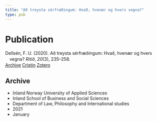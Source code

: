 ```yaml
---
title: "Að treysta sérfræðingum: Hvað, hvenær og hvers vegna?"
type: pub
---
```

<h1>Publication</h1>
<article id="csl-bib-container-59YG72UB" class="csl-bib-container">
  <div class="csl-bib-body" style="line-height: 1.35; padding-left: 1em; text-indent:-1em;">
  <div class="csl-entry">Dells&#xE9;n, F. U. (2020). A&#xF0; treysta s&#xE9;rfr&#xE6;&#xF0;ingum: Hva&#xF0;, hven&#xE6;r og hvers vegna? <i>Riti&#xF0;</i>, <i>20</i>(3), 235&#x2013;258.</div>
</div>
  <div class="csl-bib-buttons">
    <a href="#taxonomy-article-59YG72UB" class="csl-bib-button">Archive</a>
    <a href="https://app.cristin.no/results/show.jsf?id=1876946" alt="Cristin URL" class="csl-bib-button">Cristin</a>
    <a href="http://zotero.org/groups/5022929/items/59YG72UB" alt="Zotero URL" class="csl-bib-button">Zotero</a>
  </div>
  <div id="csl-bib-meta-container-59YG72UB"></div>
</article>
<div id="csl-bib-meta-59YG72UB" class="csl-bib-meta">
  <article id="taxonomy-article-59YG72UB" class="taxonomy-article">
    <h1>Archive</h1>
    <ul>
      <li>Inland Norway University of Applied Sciences</li>
      <li>Inland School of Business and Social Sciences</li>
      <li>Department of Law, Philosophy and International studies</li>
      <li>2021</li>
      <li>January</li>
    </ul>
  </article>
</div>
